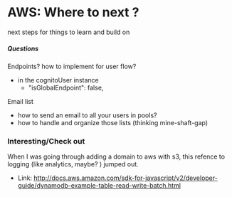 # AWS: Where to next ?
next steps for things to learn and build on

##### Questions
Endpoints? how to implement for user flow?
- in the cognitoUser instance     
  - "isGlobalEndpoint": false,

Email list
- how to send an email to all your users in pools?
- how to handle and organize those lists (thinking mine-shaft-gap)

### Interesting/Check out
When I was going through adding a domain to aws with s3, this refence to logging (like analytics, maybe? ) jumped out.
- Link: http://docs.aws.amazon.com/sdk-for-javascript/v2/developer-guide/dynamodb-example-table-read-write-batch.html
